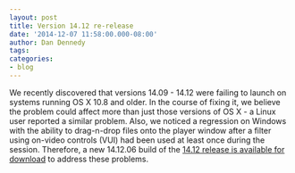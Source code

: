 ```yaml
---
layout: post
title: Version 14.12 re-release
date: '2014-12-07 11:58:00.000-08:00'
author: Dan Dennedy
tags: 
categories:
- blog
---
```


We recently discovered that versions 14.09 - 14.12 were failing to launch on systems running OS X 10.8 and older. In the course of fixing it, we believe the problem could affect more than just those versions of OS X - a Linux user reported a similar problem. Also, we noticed a regression on Windows with the ability to drag-n-drop files onto the player window after a filter using on-video controls (VUI) had been used at least once during the session. Therefore, a new 14.12.06 build of the <a href="/shotcut_web/download/">14.12 release is available for download</a> to address these problems.